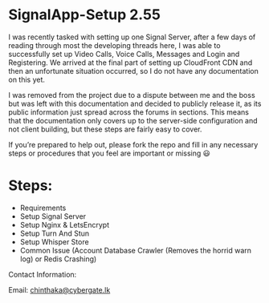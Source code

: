# SignalApp-Setup 2.55  

I was recently tasked with setting up one Signal Server, after a few days of reading through most the developing threads here, I was able to successfully set up Video Calls, Voice Calls, Messages and Login and Registering. We arrived at the final part of setting up CloudFront CDN and then an unfortunate situation occurred, so I do not have any documentation on this yet.

I was removed from the project due to a dispute between me and the boss but was left with this documentation and decided to publicly release it, as its public information just spread across the forums in sections. This means that the documentation only covers up to the server-side configuration and not client building, but these steps are fairly easy to cover.

If you’re prepared to help out, please fork the repo and fill in any necessary steps or procedures that you feel are important or missing :smiley:

# Steps:

- Requirements
- Setup Signal Server
- Setup Nginx & LetsEncrypt
- Setup Turn And Stun
- Setup Whisper Store
- Common Issue (Account Database Crawler (Removes the horrid warn log) or Redis Crashing)


Contact Information:

Email: chinthaka@cybergate.lk


